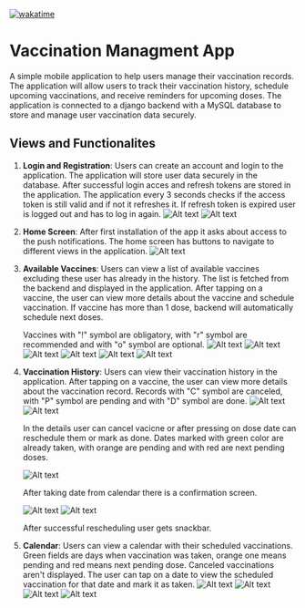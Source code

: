 [![wakatime](https://wakatime.com/badge/github/IgnacyBerent/vaccination_managment_app.svg)](https://wakatime.com/badge/github/IgnacyBerent/vaccination_managment_app)
# Vaccination Managment App

A simple mobile application to help users manage their vaccination records. The
application will allow users to track their vaccination history, schedule upcoming vaccinations, and receive reminders for upcoming doses. The application is connected to a django backend with a MySQL database to store and manage user vaccination data securely.

## Views and Functionalites

1. **Login and Registration**: Users can create an account and login to the application. The application will store user data securely in the database. After successful login acces and refresh tokens are stored in the application. The application every 3 seconds checks if the access token is still valid and if not it refreshes it. If refresh token is expired user is logged out and has to log in again.
   ![Alt text](readme_images/login_screen.jpeg)
   ![Alt text](readme_images/register_screen.jpeg)

2. **Home Screen**: After first installation of the app it asks about access to the push notifications. The home screen has buttons to navigate to different views in the application.
   ![Alt text](readme_images/home_screen.jpeg)

3. **Available Vaccines**: Users can view a list of available vaccines excluding these user has already in the history. The list is fetched from the backend and displayed in the application. After tapping on a vaccine, the user can view more details about the vaccine and schedule vaccination. If vaccine has more than 1 dose, backend will automatically schedule next doses.

   Vaccines with "!" symbol are obligatory, with "r" symbol are recommended and with "o" symbol are optional.
   ![Alt text](readme_images/vaccines_screen.jpeg)
   ![Alt text](readme_images/vaccine_details.jpeg)
   ![Alt text](readme_images/schedule_vaccine.jpeg)
   ![Alt text](readme_images/schedule_.jpeg)
   ![Alt text](readme_images/schedule_vaccine_calendar.jpeg)
   ![Alt text](readme_images/succesful_vaccine_add.jpeg)

4. **Vaccination History**: Users can view their vaccination history in the application. After tapping on a vaccine, the user can view more details about the vaccination record. Records with "C" symbol are canceled, with "P" symbol are pending and with "D" symbol are done.
   ![Alt text](readme_images/vaccine_records.png.jpeg)
   ![Alt text](readme_images/record_details.jpeg)

   In the details user can cancel vacicne or after pressing on dose date can reschedule them or mark as done. Dates marked with green color are already taken, with orange are pending and with red are next pending doses.

   ![Alt text](readme_images/record_update.jpeg)

   After taking date from calendar there is a confirmation screen.

   ![Alt text](readme_images/record_confirm.jpeg)
   ![Alt text](readme_images/reshedule_succesful.jpeg)

   After successful rescheduling user gets snackbar.

5. **Calendar**: Users can view a calendar with their scheduled vaccinations. Green fields are days when vaccination was taken, orange one means pending and red means next pending dose. Canceled vaccinations aren't displayed. The user can tap on a date to view the scheduled vaccination for that date and mark it as taken.
   ![Alt text](readme_images/calendar_screen.jpeg)
   ![Alt text](readme_images/calendar_vaccine_details.jpeg)
   ![Alt text](readme_images/take_vaccine_confirmation.jpeg)
   ![Alt text](readme_images/succesful_vaccine_dosetake.jpeg)
